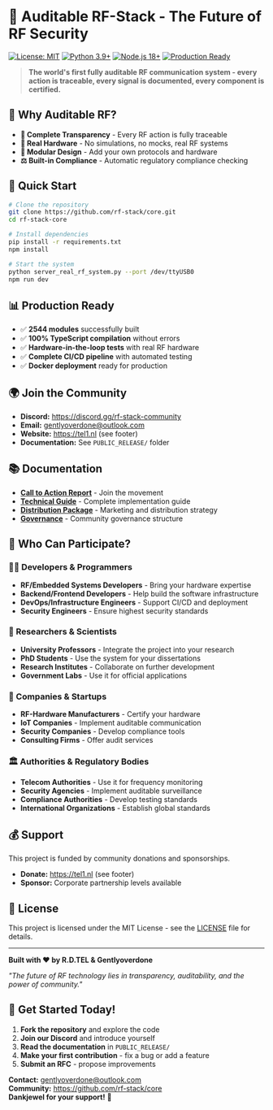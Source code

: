 # 🔐 Auditable RF-Stack - The Future of RF Security

[![License: MIT](https://img.shields.io/badge/License-MIT-yellow.svg)](https://opensource.org/licenses/MIT)
[![Python 3.9+](https://img.shields.io/badge/python-3.9+-blue.svg)](https://www.python.org/downloads/)
[![Node.js 18+](https://img.shields.io/badge/node.js-18+-green.svg)](https://nodejs.org/)
[![Production Ready](https://img.shields.io/badge/status-production--ready-brightgreen.svg)](https://github.com/rf-stack/core)

> **The world's first fully auditable RF communication system - every action is traceable, every signal is documented, every component is certified.**

## 🎯 Why Auditable RF?

- **🔐 Complete Transparency** - Every RF action is fully traceable
- **🎯 Real Hardware** - No simulations, no mocks, real RF systems
- **🧩 Modular Design** - Add your own protocols and hardware
- **⚖️ Built-in Compliance** - Automatic regulatory compliance checking

## 🚀 Quick Start

```bash
# Clone the repository
git clone https://github.com/rf-stack/core.git
cd rf-stack-core

# Install dependencies
pip install -r requirements.txt
npm install

# Start the system
python server_real_rf_system.py --port /dev/ttyUSB0
npm run dev
```

## 📊 Production Ready

- ✅ **2544 modules** successfully built
- ✅ **100% TypeScript compilation** without errors  
- ✅ **Hardware-in-the-loop tests** with real RF hardware
- ✅ **Complete CI/CD pipeline** with automated testing
- ✅ **Docker deployment** ready for production

## 🌍 Join the Community

- **Discord:** https://discord.gg/rf-stack-community
- **Email:** gentlyoverdone@outlook.com
- **Website:** https://tel1.nl (see footer)
- **Documentation:** See `PUBLIC_RELEASE/` folder

## 📚 Documentation

- **[Call to Action Report](PUBLIC_RELEASE/CALL_TO_ACTION_REPORT.md)** - Join the movement
- **[Technical Guide](PUBLIC_RELEASE/TECHNICAL_IMPLEMENTATION_GUIDE.md)** - Complete implementation guide
- **[Distribution Package](PUBLIC_RELEASE/DISTRIBUTION_PACKAGE.md)** - Marketing and distribution strategy
- **[Governance](GOVERNANCE/)** - Community governance structure

## 🎯 Who Can Participate?

### **👨‍💻 Developers & Programmers**
- **RF/Embedded Systems Developers** - Bring your hardware expertise
- **Backend/Frontend Developers** - Help build the software infrastructure
- **DevOps/Infrastructure Engineers** - Support CI/CD and deployment
- **Security Engineers** - Ensure highest security standards

### **🔬 Researchers & Scientists**
- **University Professors** - Integrate the project into your research
- **PhD Students** - Use the system for your dissertations
- **Research Institutes** - Collaborate on further development
- **Government Labs** - Use it for official applications

### **🏢 Companies & Startups**
- **RF-Hardware Manufacturers** - Certify your hardware
- **IoT Companies** - Implement auditable communication
- **Security Companies** - Develop compliance tools
- **Consulting Firms** - Offer audit services

### **🏛️ Authorities & Regulatory Bodies**
- **Telecom Authorities** - Use it for frequency monitoring
- **Security Agencies** - Implement auditable surveillance
- **Compliance Authorities** - Develop testing standards
- **International Organizations** - Establish global standards

## 💰 Support

This project is funded by community donations and sponsorships.
- **Donate:** https://tel1.nl (see footer)
- **Sponsor:** Corporate partnership levels available

## 📄 License

This project is licensed under the MIT License - see the [LICENSE](LICENSE) file for details.

---

**Built with ❤️ by R.D.TEL & Gentlyoverdone**

*"The future of RF technology lies in transparency, auditability, and the power of community."*

## 🚀 Get Started Today!

1. **Fork the repository** and explore the code
2. **Join our Discord** and introduce yourself
3. **Read the documentation** in `PUBLIC_RELEASE/`
4. **Make your first contribution** - fix a bug or add a feature
5. **Submit an RFC** - propose improvements

**Contact:** gentlyoverdone@outlook.com  
**Community:** https://github.com/rf-stack/core  
**Dankjewel for your support!** 🙏

